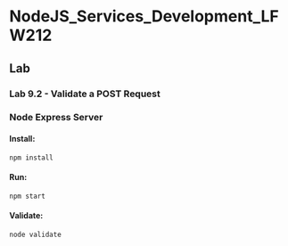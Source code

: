 # NodeJS_Services_Development_LFW212

## Lab

### Lab 9.2 - Validate a POST Request

### Node Express Server

#### Install:
```
npm install
```

#### Run:
```
npm start
```

#### Validate:
```
node validate
```